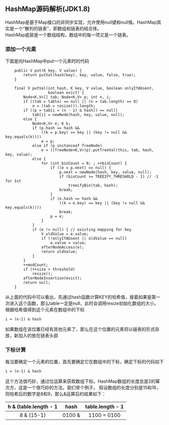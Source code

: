 ## HashMap源码解析(JDK1.8)

HashMap是基于Map接口的非同步实现，允许使用null键和null值。HashMap其实是一个“散列的链表”，即数组和链表的结合体。  
HashMap底层是一个数组结构，数组中的每一项又是一个链表。

### 添加一个元素
下面是向HashMap中put一个元素时的代码
```
    public V put(K key, V value) {
        return putVal(hash(key), key, value, false, true);
    }
    
    final V putVal(int hash, K key, V value, boolean onlyIfAbsent,
                   boolean evict) {
        Node<K,V>[] tab; Node<K,V> p; int n, i;
        if ((tab = table) == null || (n = tab.length) == 0)
            n = (tab = resize()).length;
        if ((p = tab[i = (n - 1) & hash]) == null)
            tab[i] = newNode(hash, key, value, null);
        else {
            Node<K,V> e; K k;
            if (p.hash == hash &&
                ((k = p.key) == key || (key != null && key.equals(k))))
                e = p;
            else if (p instanceof TreeNode)
                e = ((TreeNode<K,V>)p).putTreeVal(this, tab, hash, key, value);
            else {
                for (int binCount = 0; ; ++binCount) {
                    if ((e = p.next) == null) {
                        p.next = newNode(hash, key, value, null);
                        if (binCount >= TREEIFY_THRESHOLD - 1) // -1 for 1st
                            treeifyBin(tab, hash);
                        break;
                    }
                    if (e.hash == hash &&
                        ((k = e.key) == key || (key != null && key.equals(k))))
                        break;
                    p = e;
                }
            }
            if (e != null) { // existing mapping for key
                V oldValue = e.value;
                if (!onlyIfAbsent || oldValue == null)
                    e.value = value;
                afterNodeAccess(e);
                return oldValue;
            }
        }
        ++modCount;
        if (++size > threshold)
            resize();
        afterNodeInsertion(evict);
        return null;
    }
```
从上面的代码中可以看出，先通过hash函数计算KEY的哈希值，接着如果是第一次进入这个函数，那么table一定是null，此时会调用resize初始化数组的大小。
根据哈希值得到这个元素在数组中的下标
```
i = (n-1) & hash
```
如果数组在该位置已经有其他元素了，那么在这个位置的元素将以链表的形式存放，新加入的放在链表头部

### 下标计算
每当要确定一个元素的位置，首先要确定它在数组中的下标，确定下标的代码如下
```
i = (n-1) & hash
```
这个方法很巧妙，通过位运算来获取数组下标。HashMap数组的长度总是2的幂次方，这是一个很巧妙的方法。我们举个例子。
假设数组的长度分别是15和16，则哈希后的数字是8和9，那么&运算后的结果如下：

| h & (table.length - 1 | hash | table.length - 1 |
| :-: | :-: | :-: |
| 8 & (15-1) | 0100 & | 1100 = 0100 |
